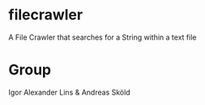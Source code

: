 # filecrawler
A File Crawler that searches for a String within a text file

# Group
Igor Alexander Lins & Andreas Sköld
